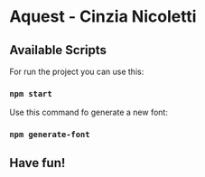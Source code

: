 # Aquest - Cinzia Nicoletti

## Available Scripts
For run the project you can use this:
### `npm start`

Use this command fo generate a new font:
### `npm generate-font`

## Have fun!  